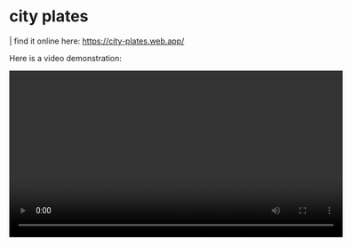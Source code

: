  # city plates

|  find it online here:
https://city-plates.web.app/


Here is a video demonstration:

<video width="600" controls>
  <source src="https://raw.githubusercontent.com/MeniViner/city-plates/main/20240525_235241.mp4" type="video/mp4">
  Your browser does not support the video tag.
</video>
